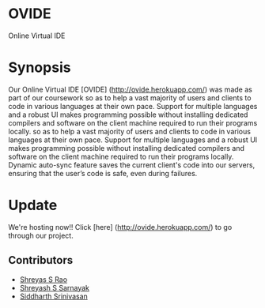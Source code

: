 # OVIDE
Online Virtual IDE

# Synopsis

Our Online Virtual IDE [OVIDE] (http://ovide.herokuapp.com/)  was made as part of our coursework so as to help a vast majority of users and clients to code in various languages at their own pace. Support for multiple languages and a robust UI makes programming possible without installing dedicated compilers and software on the client machine required to run their programs locally.
 so as to help a vast majority of users and clients to code in various languages at their own pace. Support for multiple languages and a robust UI makes programming possible without installing dedicated compilers and software on the client machine required to run their programs locally.  Dynamic auto-sync feature saves the current client's code into our servers, ensuring that the user’s code is safe, even during failures.
 
 # Update
 We're hosting now!! Click [here] (http://ovide.herokuapp.com/) to go through our project.

 
## Contributors

- [Shreyas S Rao](https://github.com/s-s-rao)
- [Shreyash S Sarnayak](https://github.com/shreyash14s)
- [Siddharth Srinivasan](https://github.com/siddharths2710)
